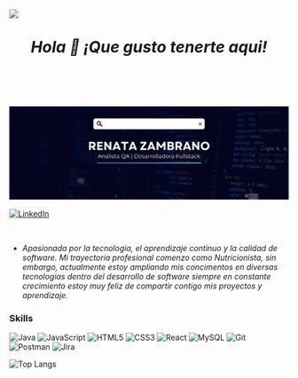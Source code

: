 #  <img src="https://media.giphy.com/media/RkX2zcpO79EAf82ESl/giphy.gif" width="100"/>  <p align="center" width="100%"> *Hola 👋 ¡Que gusto tenerte aqui!* </p>

&nbsp; 

&nbsp;

![Banner de Renatazam](Banner1.png)


 [![LinkedIn](https://img.shields.io/badge/linkedin-%230077B5.svg?style=for-the-badge&logo=linkedin&logoColor=white)](https://www.linkedin.com/in/renatazambrano)

 &nbsp;

 

- *Apasionada por la tecnologia, el aprendizaje continuo y la calidad de software. Mi trayectoria profesional comenzo como Nutricionista, sin embargo, actualmente estoy ampliando mis concimentos en diversas tecnologias dentro del desarrollo de software siempre en constante crecimiento estoy muy feliz de compartir contigo mis proyectos y aprendizaje.*


### Skills

![Java](https://img.shields.io/badge/java-%23ED8B00.svg?style=for-the-badge&logo=openjdk&logoColor=white)
![JavaScript](https://img.shields.io/badge/javascript-%23323330.svg?style=for-the-badge&logo=javascript&logoColor=%23F7DF1E)
![HTML5](https://img.shields.io/badge/html5-%23E34F26.svg?style=for-the-badge&logo=html5&logoColor=white)
![CSS3](https://img.shields.io/badge/css3-%231572B6.svg?style=for-the-badge&logo=css3&logoColor=white)
![React](https://img.shields.io/badge/react-%2320232a.svg?style=for-the-badge&logo=react&logoColor=%2361DAFB)
![MySQL](https://img.shields.io/badge/mysql-4479A1.svg?style=for-the-badge&logo=mysql&logoColor=white)
	![Git](https://img.shields.io/badge/git-%23F05033.svg?style=for-the-badge&logo=git&logoColor=white)
    ![Postman](https://img.shields.io/badge/Postman-FF6C37?style=for-the-badge&logo=postman&logoColor=white)
    	![Jira](https://img.shields.io/badge/jira-%230A0FFF.svg?style=for-the-badge&logo=jira&logoColor=white)


![Top Langs](https://github-readme-stats.vercel.app/api/top-langs/?username=Renatamzp&layout=compact&theme=tokyonight)
